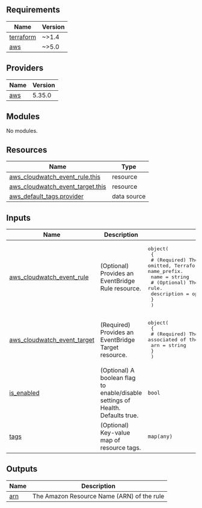 <!-- BEGIN_TF_DOCS -->
## Requirements

| Name | Version |
|------|---------|
| <a name="requirement_terraform"></a> [terraform](#requirement\_terraform) | ~>1.4 |
| <a name="requirement_aws"></a> [aws](#requirement\_aws) | ~>5.0 |

## Providers

| Name | Version |
|------|---------|
| <a name="provider_aws"></a> [aws](#provider\_aws) | 5.35.0 |

## Modules

No modules.

## Resources

| Name | Type |
|------|------|
| [aws_cloudwatch_event_rule.this](https://registry.terraform.io/providers/hashicorp/aws/latest/docs/resources/cloudwatch_event_rule) | resource |
| [aws_cloudwatch_event_target.this](https://registry.terraform.io/providers/hashicorp/aws/latest/docs/resources/cloudwatch_event_target) | resource |
| [aws_default_tags.provider](https://registry.terraform.io/providers/hashicorp/aws/latest/docs/data-sources/default_tags) | data source |

## Inputs

| Name | Description | Type | Default | Required |
|------|-------------|------|---------|:--------:|
| <a name="input_aws_cloudwatch_event_rule"></a> [aws\_cloudwatch\_event\_rule](#input\_aws\_cloudwatch\_event\_rule) | (Optional) Provides an EventBridge Rule resource. | <pre>object(<br>    {<br>      # (Required) The name of the rule. If omitted, Terraform will assign a random, unique name. Conflicts with name_prefix.<br>      name = string<br>      # (Optional) The description of the rule.<br>      description = optional(string)<br>    }<br>  )</pre> | <pre>{<br>  "description": "This cloudwatch event used for Health.",<br>  "is_enabled": true,<br>  "name": "health-cloudwatch-event-rule",<br>  "role_arn": null<br>}</pre> | no |
| <a name="input_aws_cloudwatch_event_target"></a> [aws\_cloudwatch\_event\_target](#input\_aws\_cloudwatch\_event\_target) | (Required) Provides an EventBridge Target resource. | <pre>object(<br>    {<br>      # (Required) The Amazon Resource Name (ARN) associated of the target.<br>      arn = string<br>    }<br>  )</pre> | n/a | yes |
| <a name="input_is_enabled"></a> [is\_enabled](#input\_is\_enabled) | (Optional) A boolean flag to enable/disable settings of Health. Defaults true. | `bool` | `true` | no |
| <a name="input_tags"></a> [tags](#input\_tags) | (Optional) Key-value map of resource tags. | `map(any)` | `null` | no |

## Outputs

| Name | Description |
|------|-------------|
| <a name="output_arn"></a> [arn](#output\_arn) | The Amazon Resource Name (ARN) of the rule |
<!-- END_TF_DOCS -->
